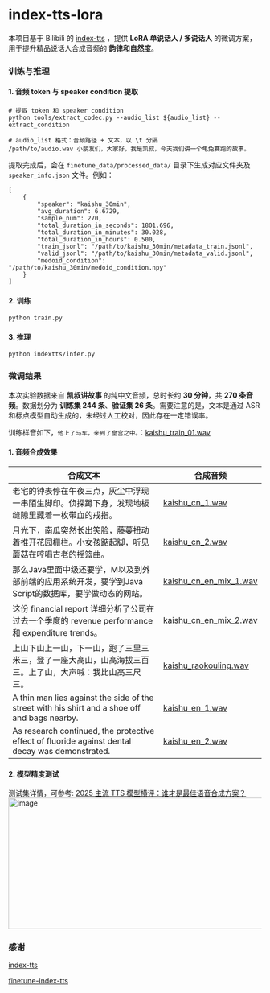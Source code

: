 # index-tts-lora
本项目基于 Bilibili 的 [index-tts](https://github.com/index-tts/index-tts) ，提供 **LoRA 单说话人 / 多说话人** 的微调方案，用于提升精品说话人合成音频的 **韵律和自然度**。

### 训练与推理

#### 1. 音频 token 与 speaker condition 提取

```shell
# 提取 token 和 speaker condition
python tools/extract_codec.py --audio_list ${audio_list} --extract_condition

# audio_list 格式：音频路径 + 文本，以 \t 分隔
/path/to/audio.wav 小朋友们，大家好，我是凯叔，今天我们讲一个龟兔赛跑的故事。
```

提取完成后，会在 `finetune_data/processed_data/` 目录下生成对应文件夹及 `speaker_info.json` 文件。例如：

```shell
[
    {
        "speaker": "kaishu_30min",
        "avg_duration": 6.6729,
        "sample_num": 270,
        "total_duration_in_seconds": 1801.696,
        "total_duration_in_minutes": 30.028,
        "total_duration_in_hours": 0.500,
        "train_jsonl": "/path/to/kaishu_30min/metadata_train.jsonl",
        "valid_jsonl": "/path/to/kaishu_30min/metadata_valid.jsonl",
        "medoid_condition": "/path/to/kaishu_30min/medoid_condition.npy"
    }
]
```

#### 2. 训练

```shell
python train.py
```

#### 3. 推理

```
python indextts/infer.py
```
### 微调结果

本次实验数据来自 **凯叔讲故事** 的纯中文音频，总时长约 **30 分钟**，共 **270 条音频**。数据划分为 **训练集 244 条**、**验证集 26 条**。需要注意的是，文本是通过 ASR 和标点模型自动生成的，未经过人工校对，因此存在一定错误率。

训练样音如下，`他上了马车，来到了皇宫之中。`：[kaishu_train_01.wav](https://github.com/user-attachments/files/22354621/kaishu_train_01.wav)


#### 1. 音频合成效果


|                        合成文本                              | 合成音频                                           |
| ------------------------------------------------------------ | -------------------------------------------------- |
| 老宅的钟表停在午夜三点，灰尘中浮现一串陌生脚印。侦探蹲下身，发现地板缝隙里藏着一枚带血的戒指。 | [kaishu_cn_1.wav](https://github.com/user-attachments/files/22336613/kaishu_cn_1.wav)|
| 月光下，南瓜突然长出笑脸，藤蔓扭动着推开花园栅栏。小女孩踮起脚，听见蘑菇在哼唱古老的摇篮曲。 |     [kaishu_cn_2.wav](https://github.com/user-attachments/files/22336616/kaishu_cn_2.wav)|
| 那么Java里面中级还要学，M以及到外部前端的应用系统开发，要学到Java Script的数据库，要学做动态的网站。 |     [kaishu_cn_en_mix_1.wav](https://github.com/user-attachments/files/22336625/kaishu_cn_en_mix_1.wav) |
| 这份 financial report 详细分析了公司在过去一个季度的 revenue performance 和 expenditure trends。 |  [kaishu_cn_en_mix_2.wav](https://github.com/user-attachments/files/22336633/kaishu_cn_en_mix_2.wav) |
| 上山下山上一山，下一山，跑了三里三米三，登了一座大高山，山高海拔三百三。上了山，大声喊：我比山高三尺三。 |   [kaishu_raokouling.wav](https://github.com/user-attachments/files/22336634/kaishu_raokouling.wav)  |
| A thin man lies against the side of the street with his shirt and a shoe off and bags nearby. |  [kaishu_en_1.wav](https://github.com/user-attachments/files/22336636/kaishu_en_1.wav)|
| As research continued, the protective effect of fluoride against dental decay was demonstrated. |     [kaishu_en_2.wav](https://github.com/user-attachments/files/22336638/kaishu_en_2.wav)|

#### 2. 模型精度测试
测试集详情，可参考: [2025 主流 TTS 模型横评：谁才是最佳语音合成方案？](https://mp.weixin.qq.com/s/5z_aRKQG3OIv7fnSdxegqQ)
<img width="1182" height="261" alt="image" src="https://github.com/user-attachments/assets/fb86938d-95d9-4b10-9588-2de1e43b51d1" />

### 感谢

[index-tts](https://github.com/index-tts/index-tts)

[finetune-index-tts](https://github.com/yrom/finetune-index-tts)
